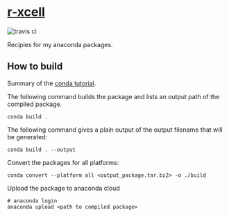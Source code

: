 # [r-xcell](https://anaconda.org/grst/r-xcell)
![travis ci](https://api.travis-ci.org/grst-anaconda/r-xcell.svg?branch=master)

Recipies for my anaconda packages.

## How to build
Summary of the [conda tutorial](https://conda.io/docs/user-guide/tutorials/build-pkgs.html).

The following command builds the package and lists an output path of
the compiled package.
```
conda build .
```

The following command gives a plain output of the output filename that will be generated:
```
conda build . --output
```

Convert the packages for all platforms:
```
conda convert --platform all <output_package.tar.bz2> -o ./build
```

Upload the package to anaconda cloud
```
# anaconda login
anaconda upload <path to compiled package>
```

